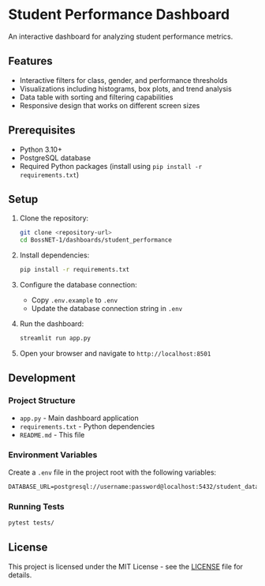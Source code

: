 # Student Performance Dashboard

An interactive dashboard for analyzing student performance metrics.

## Features

- Interactive filters for class, gender, and performance thresholds
- Visualizations including histograms, box plots, and trend analysis
- Data table with sorting and filtering capabilities
- Responsive design that works on different screen sizes

## Prerequisites

- Python 3.10+
- PostgreSQL database
- Required Python packages (install using `pip install -r requirements.txt`)

## Setup

1. Clone the repository:
   ```bash
   git clone <repository-url>
   cd BossNET-1/dashboards/student_performance
   ```

2. Install dependencies:
   ```bash
   pip install -r requirements.txt
   ```

3. Configure the database connection:
   - Copy `.env.example` to `.env`
   - Update the database connection string in `.env`

4. Run the dashboard:
   ```bash
   streamlit run app.py
   ```

5. Open your browser and navigate to `http://localhost:8501`

## Development

### Project Structure

- `app.py` - Main dashboard application
- `requirements.txt` - Python dependencies
- `README.md` - This file

### Environment Variables

Create a `.env` file in the project root with the following variables:

```
DATABASE_URL=postgresql://username:password@localhost:5432/student_data_db
```

### Running Tests

```bash
pytest tests/
```

## License

This project is licensed under the MIT License - see the [LICENSE](LICENSE) file for details.
